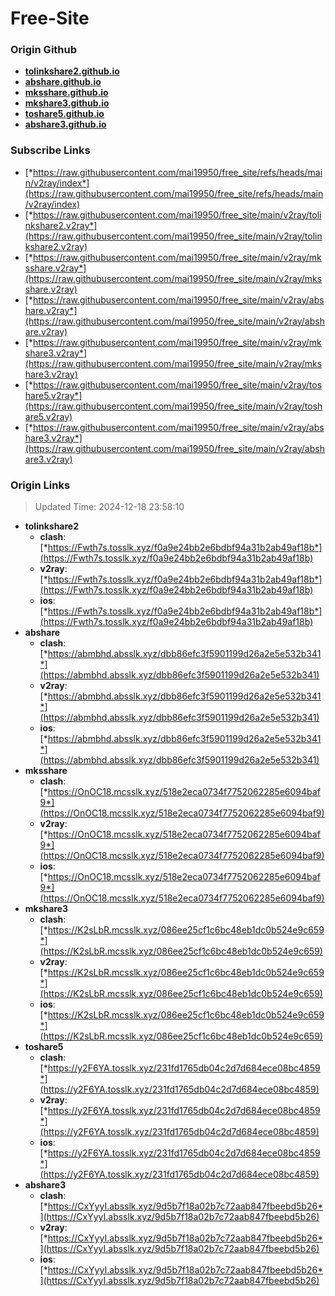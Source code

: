 # Free-Site

### Origin Github

- [**tolinkshare2.github.io**](https://github.com/tolinkshare2/tolinkshare2.github.io)
- [**abshare.github.io**](https://github.com/abshare/abshare.github.io)
- [**mksshare.github.io**](https://github.com/mksshare/mksshare.github.io)
- [**mkshare3.github.io**](https://github.com/mkshare3/mkshare3.github.io)
- [**toshare5.github.io**](https://github.com/toshare5/toshare5.github.io)
- [**abshare3.github.io**](https://github.com/abshare3/abshare3.github.io)

### Subscribe Links

- [*https://raw.githubusercontent.com/mai19950/free_site/refs/heads/main/v2ray/index*](https://raw.githubusercontent.com/mai19950/free_site/refs/heads/main/v2ray/index)
- [*https://raw.githubusercontent.com/mai19950/free_site/main/v2ray/tolinkshare2.v2ray*](https://raw.githubusercontent.com/mai19950/free_site/main/v2ray/tolinkshare2.v2ray)
- [*https://raw.githubusercontent.com/mai19950/free_site/main/v2ray/mksshare.v2ray*](https://raw.githubusercontent.com/mai19950/free_site/main/v2ray/mksshare.v2ray)
- [*https://raw.githubusercontent.com/mai19950/free_site/main/v2ray/abshare.v2ray*](https://raw.githubusercontent.com/mai19950/free_site/main/v2ray/abshare.v2ray)
- [*https://raw.githubusercontent.com/mai19950/free_site/main/v2ray/mkshare3.v2ray*](https://raw.githubusercontent.com/mai19950/free_site/main/v2ray/mkshare3.v2ray)
- [*https://raw.githubusercontent.com/mai19950/free_site/main/v2ray/toshare5.v2ray*](https://raw.githubusercontent.com/mai19950/free_site/main/v2ray/toshare5.v2ray)
- [*https://raw.githubusercontent.com/mai19950/free_site/main/v2ray/abshare3.v2ray*](https://raw.githubusercontent.com/mai19950/free_site/main/v2ray/abshare3.v2ray)

### Origin Links

> Updated Time: 2024-12-18 23:58:10

- **tolinkshare2**
  - **clash**: [*https://Fwth7s.tosslk.xyz/f0a9e24bb2e6bdbf94a31b2ab49af18b*](https://Fwth7s.tosslk.xyz/f0a9e24bb2e6bdbf94a31b2ab49af18b)
  - **v2ray**: [*https://Fwth7s.tosslk.xyz/f0a9e24bb2e6bdbf94a31b2ab49af18b*](https://Fwth7s.tosslk.xyz/f0a9e24bb2e6bdbf94a31b2ab49af18b)
  - **ios**: [*https://Fwth7s.tosslk.xyz/f0a9e24bb2e6bdbf94a31b2ab49af18b*](https://Fwth7s.tosslk.xyz/f0a9e24bb2e6bdbf94a31b2ab49af18b)
- **abshare**
  - **clash**: [*https://abmbhd.absslk.xyz/dbb86efc3f5901199d26a2e5e532b341*](https://abmbhd.absslk.xyz/dbb86efc3f5901199d26a2e5e532b341)
  - **v2ray**: [*https://abmbhd.absslk.xyz/dbb86efc3f5901199d26a2e5e532b341*](https://abmbhd.absslk.xyz/dbb86efc3f5901199d26a2e5e532b341)
  - **ios**: [*https://abmbhd.absslk.xyz/dbb86efc3f5901199d26a2e5e532b341*](https://abmbhd.absslk.xyz/dbb86efc3f5901199d26a2e5e532b341)
- **mksshare**
  - **clash**: [*https://OnOC18.mcsslk.xyz/518e2eca0734f7752062285e6094baf9*](https://OnOC18.mcsslk.xyz/518e2eca0734f7752062285e6094baf9)
  - **v2ray**: [*https://OnOC18.mcsslk.xyz/518e2eca0734f7752062285e6094baf9*](https://OnOC18.mcsslk.xyz/518e2eca0734f7752062285e6094baf9)
  - **ios**: [*https://OnOC18.mcsslk.xyz/518e2eca0734f7752062285e6094baf9*](https://OnOC18.mcsslk.xyz/518e2eca0734f7752062285e6094baf9)
- **mkshare3**
  - **clash**: [*https://K2sLbR.mcsslk.xyz/086ee25cf1c6bc48eb1dc0b524e9c659*](https://K2sLbR.mcsslk.xyz/086ee25cf1c6bc48eb1dc0b524e9c659)
  - **v2ray**: [*https://K2sLbR.mcsslk.xyz/086ee25cf1c6bc48eb1dc0b524e9c659*](https://K2sLbR.mcsslk.xyz/086ee25cf1c6bc48eb1dc0b524e9c659)
  - **ios**: [*https://K2sLbR.mcsslk.xyz/086ee25cf1c6bc48eb1dc0b524e9c659*](https://K2sLbR.mcsslk.xyz/086ee25cf1c6bc48eb1dc0b524e9c659)
- **toshare5**
  - **clash**: [*https://y2F6YA.tosslk.xyz/231fd1765db04c2d7d684ece08bc4859*](https://y2F6YA.tosslk.xyz/231fd1765db04c2d7d684ece08bc4859)
  - **v2ray**: [*https://y2F6YA.tosslk.xyz/231fd1765db04c2d7d684ece08bc4859*](https://y2F6YA.tosslk.xyz/231fd1765db04c2d7d684ece08bc4859)
  - **ios**: [*https://y2F6YA.tosslk.xyz/231fd1765db04c2d7d684ece08bc4859*](https://y2F6YA.tosslk.xyz/231fd1765db04c2d7d684ece08bc4859)
- **abshare3**
  - **clash**: [*https://CxYyyI.absslk.xyz/9d5b7f18a02b7c72aab847fbeebd5b26*](https://CxYyyI.absslk.xyz/9d5b7f18a02b7c72aab847fbeebd5b26)
  - **v2ray**: [*https://CxYyyI.absslk.xyz/9d5b7f18a02b7c72aab847fbeebd5b26*](https://CxYyyI.absslk.xyz/9d5b7f18a02b7c72aab847fbeebd5b26)
  - **ios**: [*https://CxYyyI.absslk.xyz/9d5b7f18a02b7c72aab847fbeebd5b26*](https://CxYyyI.absslk.xyz/9d5b7f18a02b7c72aab847fbeebd5b26)
